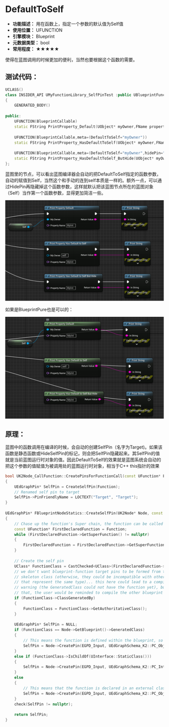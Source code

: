 ﻿# DefaultToSelf

- **功能描述：** 用在函数上，指定一个参数的默认值为Self值
- **使用位置：** UFUNCTION
- **引擎模块：** Blueprint
- **元数据类型：** bool
- **常用程度：** ★★★★★

使得在蓝图调用的时候更加的便利，当然也要根据这个函数的需要。

## 测试代码：

```cpp
UCLASS()
class INSIDER_API UMyFunctionLibrary_SelfPinTest :public UBlueprintFunctionLibrary
{
	GENERATED_BODY()

public:
	UFUNCTION(BlueprintCallable)
	static FString PrintProperty_Default(UObject* myOwner,FName propertyName);

	UFUNCTION(BlueprintCallable,meta=(DefaultToSelf="myOwner"))
	static FString PrintProperty_HasDefaultToSelf(UObject* myOwner,FName propertyName);

	UFUNCTION(BlueprintCallable,meta=(DefaultToSelf="myOwner",hidePin="myOwner"))
	static FString PrintProperty_HasDefaultToSelf_ButHide(UObject* myOwner,FName propertyName);
};
```

蓝图里的节点，可以看出蓝图编译器会自动的把DefaultToSelf指定的函数参数，自动的赋值到Self，当然这个和手动的连到self本质是一样的。额外一点，可以通过HidePin再隐藏掉这个函数参数，这样就默认把该蓝图节点所在的蓝图对象（Self）当作第一个函数参数，显得更加简洁一些。

![Untitled](Meta_Blueprint_DefaultToSelf_Untitled.png)

如果是BlueprintPure也是可以的：

![Untitled](Meta_Blueprint_DefaultToSelf_Untitled_1.png)

## 原理：

蓝图中的函数调用在编译的时候，会自动的创建SelfPin（名字为Target)。如果该函数是静态函数或HideSelfPin的标记，则会把SelfPin隐藏起来。其SelfPin的值就是当前蓝图运行时对象的值。因此DefaultToSelf的效果就是蓝图系统会自动的把这个参数的值赋值为被调用处的蓝图运行时对象，相当于C++ this指针的效果

```cpp
bool UK2Node_CallFunction::CreatePinsForFunctionCall(const UFunction* Function)
{
	UEdGraphPin* SelfPin = CreateSelfPin(Function);
	// Renamed self pin to target
	SelfPin->PinFriendlyName = LOCTEXT("Target", "Target");
}

UEdGraphPin* FBlueprintNodeStatics::CreateSelfPin(UK2Node* Node, const UFunction* Function)
{
	// Chase up the function's Super chain, the function can be called on any object that is at least that specific
	const UFunction* FirstDeclaredFunction = Function;
	while (FirstDeclaredFunction->GetSuperFunction() != nullptr)
	{
		FirstDeclaredFunction = FirstDeclaredFunction->GetSuperFunction();
	}

	// Create the self pin
	UClass* FunctionClass = CastChecked<UClass>(FirstDeclaredFunction->GetOuter());
	// we don't want blueprint-function target pins to be formed from the
	// skeleton class (otherwise, they could be incompatible with other pins
	// that represent the same type)... this here could lead to a compiler
	// warning (the GeneratedClass could not have the function yet), but in
	// that, the user would be reminded to compile the other blueprint
	if (FunctionClass->ClassGeneratedBy)
	{
		FunctionClass = FunctionClass->GetAuthoritativeClass();
	}

	UEdGraphPin* SelfPin = NULL;
	if (FunctionClass == Node->GetBlueprint()->GeneratedClass)
	{
		// This means the function is defined within the blueprint, so the pin should be a true "self" pin
		SelfPin = Node->CreatePin(EGPD_Input, UEdGraphSchema_K2::PC_Object, UEdGraphSchema_K2::PSC_Self, nullptr, UEdGraphSchema_K2::PN_Self);
	}
	else if (FunctionClass->IsChildOf(UInterface::StaticClass()))
	{
		SelfPin = Node->CreatePin(EGPD_Input, UEdGraphSchema_K2::PC_Interface, FunctionClass, UEdGraphSchema_K2::PN_Self);
	}
	else
	{
		// This means that the function is declared in an external class, and should reference that class
		SelfPin = Node->CreatePin(EGPD_Input, UEdGraphSchema_K2::PC_Object, FunctionClass, UEdGraphSchema_K2::PN_Self);
	}
	check(SelfPin != nullptr);

	return SelfPin;
}
```